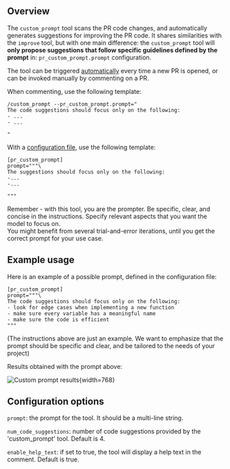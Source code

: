 ## Overview
The `custom_prompt` tool scans the PR code changes, and automatically generates suggestions for improving the PR code.
It shares similarities with the `improve` tool, but with one main difference: the `custom_prompt` tool will **only propose suggestions that follow specific guidelines defined by the prompt** in: `pr_custom_prompt.prompt` configuration.

The tool can be triggered [automatically](../usage-guide/automations_and_usage.md#github-app-automatic-tools-when-a-new-pr-is-opened) every time a new PR is opened, or can be invoked manually by commenting on a PR.

When commenting, use the following template:

```
/custom_prompt --pr_custom_prompt.prompt="
The code suggestions should focus only on the following:
- ...
- ...

"
```

With a [configuration file](../usage-guide/automations_and_usage.md#github-app), use the following template:

```
[pr_custom_prompt]
prompt="""\
The suggestions should focus only on the following:
-...
-...

"""
```

Remember - with this tool, you are the prompter. Be specific, clear, and concise in the instructions. Specify relevant aspects that you want the model to focus on. \
You might benefit from several trial-and-error iterations, until you get the correct prompt for your use case.

## Example usage

Here is an example of a possible prompt, defined in the configuration file:
```
[pr_custom_prompt]
prompt="""\
The code suggestions should focus only on the following:
- look for edge cases when implementing a new function
- make sure every variable has a meaningful name
- make sure the code is efficient
"""
```     

(The instructions above are just an example. We want to emphasize that the prompt should be specific and clear, and be tailored to the needs of your project)

Results obtained with the prompt above:

![Custom prompt results](https://khulnasoft.com/images/pr_action/custom_suggestions_result.png){width=768}

## Configuration options

`prompt`: the prompt for the tool. It should be a multi-line string.

`num_code_suggestions`: number of code suggestions provided by the 'custom_prompt' tool. Default is 4.

`enable_help_text`: if set to true, the tool will display a help text in the comment. Default is true.